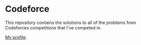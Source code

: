 # Codeforce

This repository contains the solutions to all of the problems from Codeforces competitions that I've competed in.

[My profile](https://codeforces.com/profile/conormccauley).
